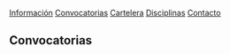 [Información](Informacion.md) [Convocatorias](Convocatorias.md) [Cartelera](Cartelera.md) [Disciplinas](Disciplinas.md) [Contacto](Contacto.md)

## Convocatorias

